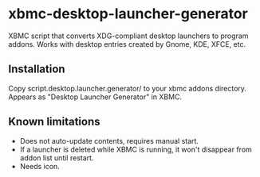 xbmc-desktop-launcher-generator
===============================

XBMC script that converts XDG-compliant desktop launchers to program addons.
Works with desktop entries created by Gnome, KDE, XFCE, etc.

Installation
------------

Copy script.desktop.launcher.generator/ to your xbmc addons directory.
Appears as "Desktop Launcher Generator" in XBMC.

Known limitations
-----------------

* Does not auto-update contents, requires manual start.
* If a launcher is deleted while XBMC is running, it won't disappear from
addon list until restart.
* Needs icon.
